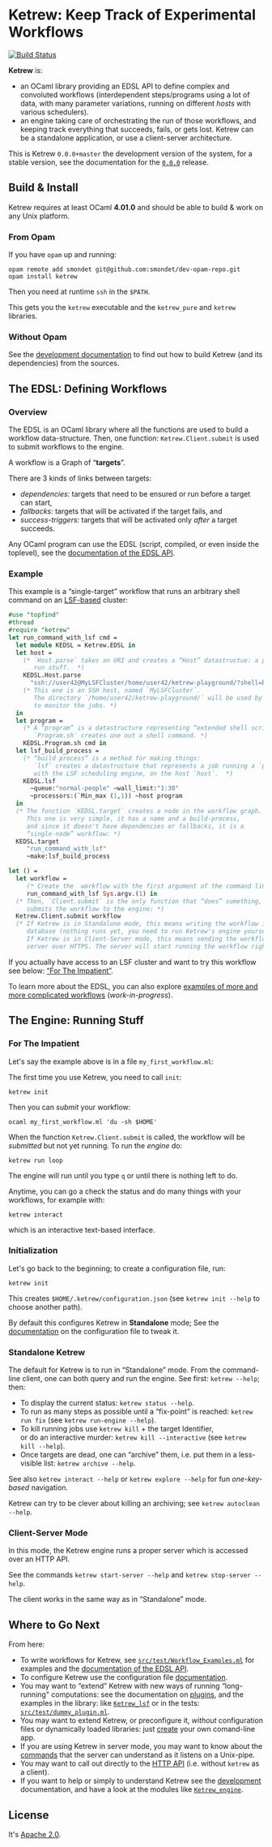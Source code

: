 Ketrew: Keep Track of Experimental Workflows
============================================

[![Build Status](https://travis-ci.org/hammerlab/ketrew.svg?branch=master)](https://travis-ci.org/hammerlab/ketrew)

**Ketrew** is:

- an OCaml library providing an EDSL API to define complex and convoluted
workflows (interdependent steps/programs using a lot of data, with many
parameter variations, running on different *hosts* with various schedulers).
- an engine taking care of orchestrating the run of those workflows,
and keeping track everything that succeeds, fails, or gets lost.
Ketrew can be a standalone application, or use a client-server architecture.

This is Ketrew `0.0.0+master` the development version of the system,
for a stable version, see the documentation for the
[`0.0.0`](http://seb.mondet.org/software/ketrew/doc.0.0.0/index.html) release.

Build & Install
---------------

Ketrew requires at least OCaml **4.01.0** and should be able to build & work on
any Unix platform.

### From Opam

If you have `opam` up and running:

    opam remote add smondet git@github.com:smondet/dev-opam-repo.git
    opam install ketrew

Then you need at runtime `ssh` in the `$PATH`.

This gets you the `ketrew` executable and the `ketrew_pure` and `ketrew`
libraries.

### Without Opam

See the [development documentation](src/doc/Developer_Documentation.md) to find
out how to build Ketrew (and its dependencies) from the sources.


The EDSL: Defining Workflows
----------------------------

### Overview

The EDSL is an OCaml library where all the functions are used to build a
workflow data-structure. Then, one function: `Ketrew.Client.submit` is used to
submit workflows to the engine.

A workflow is a Graph of “**targets**”.

There are 3 kinds of links between targets:

- *dependencies:* targets that need to be ensured or
run before a target can start,
- *fallbacks:* targets that will be activated
if the target fails, and
- *success-triggers:* targets that will be activated only *after* a target
succeeds.

Any OCaml program can use the EDSL (script, compiled, or even inside the
toplevel), see the [documentation of the EDSL API](src/lib/ketrew_edsl.mli).


### Example

This example is a “single-target” workflow that runs an arbitrary shell command
on an [LSF-based](http://en.wikipedia.org/wiki/Platform_LSF) cluster:

```ocaml
#use "topfind"
#thread
#require "ketrew"
let run_command_with_lsf cmd =
  let module KEDSL = Ketrew.EDSL in
  let host =
    (* `Host.parse` takes an URI and creates a “Host” datastructue: a place to
       run stuff.  *)
    KEDSL.Host.parse
      "ssh://user42@MyLSFCluster/home/user42/ketrew-playground/?shell=bash"
    (* This one is an SSH host, named `MyLSFCluster`.
       The directory `/home/user42/ketrew-playground/` will be used by Ketrew
       to monitor the jobs. *)
  in
  let program =
    (* A “program” is a datastructure representing “extended shell scripts”.
       `Program.sh` creates one out a shell command. *)
    KEDSL.Program.sh cmd in
  let lsf_build_process =
    (* “build process” is a method for making things:
       `lsf` creates a datastructure that represents a job running a `program`
       with the LSF scheduling engine, on the host `host`.  *)
    KEDSL.lsf
      ~queue:"normal-people" ~wall_limit:"1:30"
      ~processors:(`Min_max (1,1)) ~host program
  in
  (* The function `KEDSL.target` creates a node in the workflow graph.
     This one is very simple, it has a name and a build-process,
     and since it doesn't have dependencies or fallbacks, it is a
     “single-node” workflow: *)
  KEDSL.target
     "run_command_with_lsf"
     ~make:lsf_build_process

let () =
  let workflow =
     (* Create the  workflow with the first argument of the command line: *)
     run_command_with_lsf Sys.argv.(1) in
  (* Then, `Client.submit` is the only function that “does” something, it
     submits the workflow to the engine: *)
  Ketrew.Client.submit workflow
  (* If Ketrew is in Standalone mode, this means writing the workflow in the
     database (nothing runs yet, you need to run Ketrew's engine yourself).
     If Ketrew is in Client-Server mode, this means sending the workflow to the
     server over HTTPS. The server will start running the workflow right away.  *)
```

If you actually have access to an LSF cluster and want to try this workflow see
below: [“For The Impatient”](#ForTheImpatient).

To learn more about the EDSL, you can also explore [examples of more and more
complicated workflows](src/test/Workflow_Examples.ml) (*work-in-progress*).

The Engine: Running Stuff
-------------------------

### For The Impatient

Let's say the example above is in a file `my_first_workflow.ml`:

The first time you use Ketrew, you need to call `init`:

    ketrew init

Then you can *submit* your workflow:

    ocaml my_first_workflow.ml 'du -sh $HOME'

When the function `Ketrew.Client.submit` is called, the workflow will be
*submitted* but not yet running. To run the *engine* do:

    ketrew run loop

The engine will run until you type `q` or until there is nothing left to do.

Anytime, you can go a check the status and do many things with your
workflows, for example with:

    ketrew interact

which is an interactive text-based interface.

### Initialization

Let's go back to the beginning; to create a configuration file, run:

    ketrew init

This creates `$HOME/.ketrew/configuration.json` (see `ketrew init --help` to
choose another path).

By default this configures Ketrew in **Standalone** mode;
See the [documentation](src/doc/The_Configuration_File.md)
on the configuration file to tweak it.

### Standalone Ketrew

The default for Ketrew is to run in “Standalone” mode.
From the command-line client, one can both query and run the engine.  See
first: `ketrew --help`; then:

- To display the current status: `ketrew status --help`.
- To run as many steps as possible until a “fix-point” is reached:
`ketrew run fix` (see `ketrew run-engine --help`).
- To kill running jobs use `ketrew kill` + the target Identifier,<br/>
or do an interactive murder: `ketrew kill --interactive`
(see `ketrew kill --help`).
- Once targets are dead, one can “archive” them, i.e. put them in a
less-visible list: `ketrew archive --help`.

See also `ketrew interact --help` or `ketrew explore --help` for fun
*one-key-based* navigation.

Ketrew can try to be clever about killing an archiving;
see `ketrew autoclean --help`.

### Client-Server Mode

In this mode, the Ketrew engine runs a proper server which is
accessed over an HTTP API.

See the commands `ketrew start-server --help`
and `ketrew stop-server --help`.

The client works in the same way as in “Standalone” mode.

Where to Go Next
----------------

From here:

- To write workflows for Ketrew,
see [`src/test/Workflow_Examples.ml`](src/test/Workflow_Examples.ml) for
examples and the [documentation of the EDSL API](src/lib/ketrew_edsl.mli).
- To configure Ketrew use the configuration file
[documentation](src/doc/The_Configuration_File.md).
- You may want to “extend” Ketrew with new ways of running “long-running"
computations:  see the documentation on
[plugins](src/doc/Long-Running_Plugins.md),
and the examples in the library:
like [`Ketrew_lsf`](src/lib/ketrew_lsf.mli) or in the tests:
[`src/test/dummy_plugin.ml`](src/test/dummy_plugin.ml).
- You may want to extend Ketrew, or preconfigure it, *without* configuration
files or dynamically loaded libraries: just
[create](src/doc/Alternative_CLI_Application.md) your own comand-line app.
- If you are using Ketrew in server mode, you may want to know about the
[commands](src/doc/Server_Commands.md) that the server can understand as it
listens on a Unix-pipe.
- You may want to call out directly to the [HTTP API](src/doc/The_HTTP_API.md)
(i.e. without `ketrew` as a client).
- If you want to help or simply to understand Ketrew
see the [development](src/doc/Developer_Documentation.md)
documentation, and have a look at the modules
like [`Ketrew_engine`](src/lib/ketrew_engine.mli).

License
-------

It's [Apache 2.0](http://www.apache.org/licenses/LICENSE-2.0).



